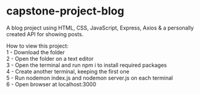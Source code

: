 # capstone-project-blog
A blog project using HTML, CSS, JavaScript, Express, Axios &amp; a personally created API for showing posts.

How to view this project:<br>
1 - Download the folder<br>
2 - Open the folder on a text editor<br>
3 - Open the terminal and run npm i to install required packages<br>
4 - Create another terminal, keeping the first one<br>
5 - Run nodemon index.js and nodemon server.js on each terminal<br>
6 - Open browser at localhost:3000